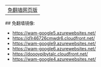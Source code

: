 
<table>
	<tr>
								<td><a href="https://d1r46726cmwdr6.cloudfront.net/"
			target="google-mirror">免翻墙网页版</a></td>
	</tr>
	</table>
## 免翻墙镜像:

<ul>
<li><a href="https://wam-google5.azurewebsites.net/">https://wam-google5.azurewebsites.net/</a></li>
    <li><a href="https://d1r46726cmwdr6.cloudfront.net/">https://d1r46726cmwdr6.cloudfront.net/</a></li>
    <li><a href="https://wam-google9.azurewebsites.net/">https://wam-google9.azurewebsites.net/</a></li>
    <li><a href="https://wam-google6.azurewebsites.net/">https://wam-google6.azurewebsites.net/</a></li>
    <li><a href="https://doooypjbytalc.cloudfront.net/">https://doooypjbytalc.cloudfront.net/</a></li>
    <li><a href="https://wam-google4.azurewebsites.net/">https://wam-google4.azurewebsites.net/</a></li>
    </ul>